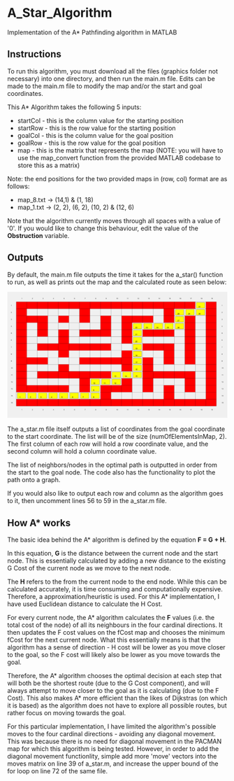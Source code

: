 # A_Star_Algorithm
Implementation of the A* Pathfinding algorithm in MATLAB

## Instructions

To run this algorithm, you must download all the files (graphics folder not necessary) into one directory, and then run the main.m file. Edits can be made to the main.m file to modify the map and/or the start and goal coordinates. 

This A* Algorithm takes the following 5 inputs:
- startCol - this is the column value for the starting position
- startRow - this is the row value for the starting position
- goalCol - this is the column value for the goal position
- goalRow - this is the row value for the goal position
- map - this is the matrix that represents the map (NOTE: you will have to use the map_convert function from the provided MATLAB codebase to store this as a matrix)

Note: the end positions for the two provided maps in (row, col) format are as follows:
- map_8.txt -> (14,1) & (1, 18)
- map_1.txt -> (2, 2), (6, 2), (10, 2) & (12, 6)

Note that the algorithm currently moves through all spaces with a value of '0'. If you would like to change this behaviour, edit the value of the **Obstruction** variable.

## Outputs

By default, the main.m file outputs the time it takes for the a_star() function to run, as well as prints out the map and the calculated route as seen below:

![](graphics/map8Sol.png)

The a_star.m file itself outputs a list of coordinates from the goal coordinate to the start coordinate. The list will be of the size (numOfElementsInMap, 2). The first column of each row will hold a row coordinate value, and the second column will hold a column coordinate value.

The list of neighbors/nodes in the optimal path is outputted in order from the start to the goal node. The code also has the functionality to plot the path onto a graph.

If you would also like to output each row and column as the algorithm goes to it, then uncomment lines 56 to 59 in the a_star.m file.

## How A* works

The basic idea behind the A* algorithm is defined by the equation **F = G + H**. 

In this equation, **G** is the distance between the current node and the start node. This is essentially calculated by adding a new distance to the existing G Cost of the current node as we move to the next node.

The **H** refers to the from the current node to the end node. While this can be calculated accurately, it is time consuming and computationally expensive. Therefore, a approximation/heuristic is used. For this A* implementation, I have used Euclidean distance to calculate the H Cost.

For every current node, the A* algorithm calculates the **F** values (i.e. the total cost of the node) of all its neighbours in the four cardinal directions. It then updates the F cost values on the fCost map and chooses the minimum fCost for the next current node. What this essentially means is that the algorithm has a sense of direction - H cost will be lower as you move closer to the goal, so the F cost will likely also be lower as you move towards the goal.

Therefore, the A* algorithm chooses the optimal decision at each step that will both be the shortest route (due to the G Cost component), and will always attempt to move closer to the goal as it is calculating (due to the F Cost). This also makes A* more efficient than the likes of Dijkstras (on which it is based) as the algorithm does not have to explore all possible routes, but rather focus on moving towards the goal.

For this particular implementation, I have limited the algorithm's possible moves to the four cardinal directions - avoiding any diagonal movement. This was because there is no need for diagonal movement in the PACMAN map for which this algorithm is being tested. However, in order to add the diagonal movement functionlity, simple add more 'move' vectors into the moves matrix on line 39 of a_star.m, and increase the upper bound of the for loop on line 72 of the same file.
